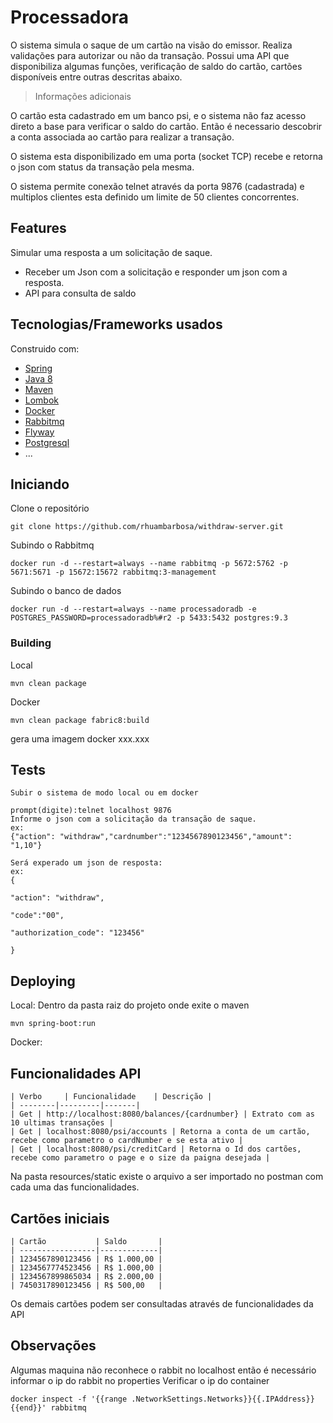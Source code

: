 # Processadora
O sistema simula o saque de um cartão na visão do emissor. Realiza validações para autorizar ou não da transação.
Possui uma API que disponibiliza algumas funções, verificação de saldo do cartão, cartões disponíveis entre outras descritas abaixo.
> Informações adicionais

O cartão esta cadastrado em um banco psi, e o sistema não faz acesso direto a base para verificar o saldo do cartão. Então é
necessario descobrir a conta associada ao cartão para realizar a transação.

O sistema esta disponibilizado em uma porta (socket TCP) recebe e retorna o json com status da transação pela mesma.
 
O sistema permite conexão telnet através da porta 9876 (cadastrada) e multiplos clientes esta definido um limite de 50 clientes concorrentes.  
## Features
Simular uma resposta a um solicitação de saque.
- Receber um Json com a solicitação e responder um json com a resposta.
- API para consulta de saldo
## Tecnologias/Frameworks usados
Construido com:
- [Spring](https://spring.io/)
- [Java 8](https://www.oracle.com/technetwork/pt/java/javase/downloads/jdk8-downloads-2133151.html)
- [Maven](https://maven.apache.org/)
- [Lombok](https://projectlombok.org/)
- [Docker](https://docs.docker.com/install/)
- [Rabbitmq](https://www.rabbitmq.com/)
- [Flyway](https://flywaydb.org/)
- [Postgresql](https://www.postgresql.org/)
- ...
## Iniciando
Clone o repositório
```shell
git clone https://github.com/rhuambarbosa/withdraw-server.git
```
Subindo o Rabbitmq 
```shell
docker run -d --restart=always --name rabbitmq -p 5672:5762 -p 5671:5671 -p 15672:15672 rabbitmq:3-management
```
Subindo o banco de dados 
```shell
docker run -d --restart=always --name processadoradb -e POSTGRES_PASSWORD=processadoradb%#r2 -p 5433:5432 postgres:9.3
```
### Building
Local
```shell
mvn clean package
```
Docker
```shell
mvn clean package fabric8:build
```
gera uma imagem docker xxx.xxx
## Tests
```shell
Subir o sistema de modo local ou em docker

prompt(digite):telnet localhost 9876
Informe o json com a solicitação da transação de saque.
ex: 
{"action": "withdraw","cardnumber":"1234567890123456","amount": "1,10"}

Será experado um json de resposta:
ex:
{

"action": "withdraw",

"code":"00",

"authorization_code": "123456"

}  
```
## Deploying
Local: Dentro da pasta raiz do projeto onde exite o maven
```shell
mvn spring-boot:run
``` 
Docker: 
## Funcionalidades API
```shell
| Verbo     | Funcionalidade    | Descrição |
| --------|---------|-------|
| Get | http://localhost:8080/balances/{cardnumber} | Extrato com as 10 ultimas transações |
| Get | localhost:8080/psi/accounts | Retorna a conta de um cartão, recebe como parametro o cardNumber e se esta ativo |
| Get | localhost:8080/psi/creditCard | Retorna o Id dos cartões, recebe como parametro o page e o size da paigna desejada |
``` 
Na pasta resources/static existe o arquivo a ser importado no postman com cada uma das funcionalidades.
## Cartões iniciais
```shell
| Cartão           | Saldo       |
| -----------------|-------------|
| 1234567890123456 | R$ 1.000,00 |
| 1234567774523456 | R$ 1.000,00 |
| 1234567899865034 | R$ 2.000,00 |
| 7450317890123456 | R$ 500,00   |
``` 
Os demais cartões podem ser consultadas através de funcionalidades da API
## Observações
Algumas maquina não reconhece o rabbit no localhost então é necessário informar o ip do rabbit no properties
Verificar o ip do container
```shell
docker inspect -f '{{range .NetworkSettings.Networks}}{{.IPAddress}}{{end}}' rabbitmq
``` 